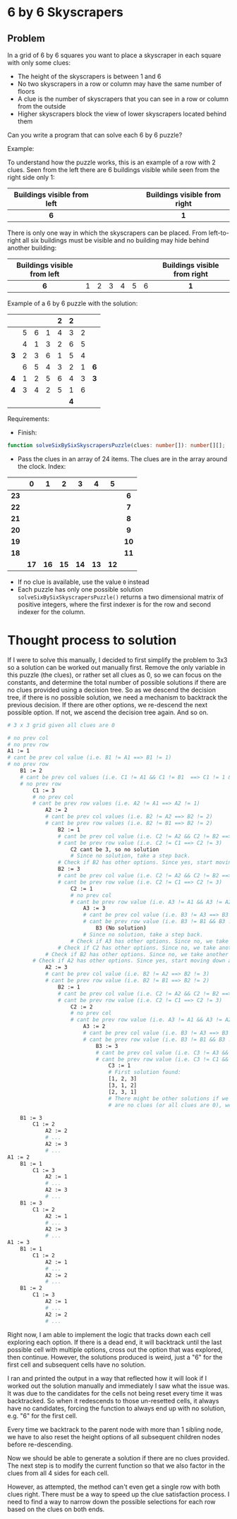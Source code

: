 # 6 by 6 Skyscrapers

## Problem

In a grid of 6 by 6 squares you want to place a skyscraper in each square with only some clues:

- The height of the skyscrapers is between 1 and 6
- No two skyscrapers in a row or column may have the same number of floors
- A clue is the number of skyscrapers that you can see in a row or column from the outside
- Higher skyscrapers block the view of lower skyscrapers located behind them

Can you write a program that can solve each 6 by 6 puzzle?

Example:

To understand how the puzzle works, this is an example of a row with 2 clues. Seen from the left there are 6 buildings visible while seen from the right side only 1:

| Buildings visible from left |     |     |     |     |     |     | Buildings visible from right |
| :-------------------------: | :-: | :-: | :-: | :-: | :-: | :-: | :--------------------------: |
|            **6**            |     |     |     |     |     |     |            **1**             |

There is only one way in which the skyscrapers can be placed. From left-to-right all six buildings must be visible and no building may hide behind another building:

| Buildings visible from left |     |     |     |     |     |     | Buildings visible from right |
| :-------------------------: | :-: | :-: | :-: | :-: | :-: | :-: | :--------------------------: |
|            **6**            |  1  |  2  |  3  |  4  |  5  |  6  |            **1**             |

Example of a 6 by 6 puzzle with the solution:

|       |     |     |     |  2  |   2   |     |       |
| :---: | :-: | :-: | :-: | :-: | :---: | :-: | :---: |
|       |  5  |  6  |  1  |  4  |   3   |  2  |       |
|       |  4  |  1  |  3  |  2  |   6   |  5  |       |
| **3** |  2  |  3  |  6  |  1  |   5   |  4  |       |
|       |  6  |  5  |  4  |  3  |   2   |  1  | **6** |
| **4** |  1  |  2  |  5  |  6  |   4   |  3  | **3** |
| **4** |  3  |  4  |  2  |  5  |   1   |  6  |       |
|       |     |     |     |     | **4** |     |       |

Requirements:

- Finish:

```ts
function solveSixBySixSkyscrapersPuzzle(clues: number[]): number[][];
```

- Pass the clues in an array of 24 items. The clues are in the array around the clock. Index:

|        |   0    |   1    |   2    |   3    |   4    |   5    |        |
| :----: | :----: | :----: | :----: | :----: | :----: | :----: | :----: |
| **23** |        |        |        |        |        |        | **6**  |
| **22** |        |        |        |        |        |        | **7**  |
| **21** |        |        |        |        |        |        | **8**  |
| **20** |        |        |        |        |        |        | **9**  |
| **19** |        |        |        |        |        |        | **10** |
| **18** |        |        |        |        |        |        | **11** |
|        | **17** | **16** | **15** | **14** | **13** | **12** |        |

- If no clue is available, use the value `0` instead
- Each puzzle has only one possible solution `solveSixBySixSkyscrapersPuzzle()` returns a two dimensional matrix of positive integers, where the first indexer is for the row and second indexer for the column.

# Thought process to solution

If I were to solve this manually, I decided to first simplify the problem to 3x3 so a solution can be worked out manually first. Remove the only variable in this puzzle (the clues), or rather set all clues as 0, so we can focus on the constants, and determine the total number of possible solutions if there are no clues provided using a decision tree.
So as we descend the decision tree, if there is no possible solution, we need a mechanism to backtrack the previous decision. If there are other options, we re-descend the next possible option. If not, we ascend the decision tree again. And so on.

```bash
# 3 x 3 grid given all clues are 0

# no prev col
# no prev row
A1 := 1
# cant be prev col value (i.e. B1 != A1 ==> B1 != 1)
# no prev row
    B1 := 2
    # cant be prev col values (i.e. C1 != A1 && C1 != B1  ==> C1 != 1 && C1 != 2)
    # no prev row
        C1 := 3
        # no prev col
        # cant be prev row values (i.e. A2 != A1 ==> A2 != 1)
            A2 := 2
            # cant be prev col values (i.e. B2 != A2 ==> B2 != 2)
            # cant be prev row values (i.e. B2 != B1 ==> B2 != 2)
                B2 := 1
                # cant be prev col value (i.e. C2 != A2 && C2 != B2 ==> C2 != 2 && C2 != 1)
                # cant be prev row value (i.e. C2 != C1 ==> C2 != 3)
                    C2 cant be 3, so no solution
                    # Since no solution, take a step back.
                # Check if B2 has other options. Since yes, start moving down again.
                B2 := 3
                # cant be prev col value (i.e. C2 != A2 && C2 != B2 ==> C2 != 2 && C2 != 3)
                # cant be prev row value (i.e. C2 != C1 ==> C2 != 3)
                    C2 := 1
                    # no prev col
                    # cant be prev row value (i.e. A3 != A1 && A3 != A2 ==> A3 != 1 && A3 != 2)
                        A3 := 3
                        # cant be prev col value (i.e. B3 != A3 ==> B3 != 3)
                        # cant be prev row value (i.e. B3 != B1 && B3 != B2 ==> B3 != 2 && B3 != 1)
                            B3 (No solution)
                        # Since no solution, take a step back.
                    # Check if A3 has other options. Since no, we take another step back.
                # Check if C2 has other options. Since no, we take another step back.
            # Check if B2 has other options. Since no, we take another step back.
        # Check if A2 has other options. Since yes, start moving down again.
            A2 := 3
            # cant be prev col value (i.e. B2 != A2 ==> B2 != 3)
            # cant be prev row value (i.e. B2 != B1 ==> B2 != 2)
                B2 := 1
                # cant be prev col value (i.e. C2 != A2 && C2 != B2 ==> C2 != 3 && C2 != 1)
                # cant be prev row value (i.e. C2 != C1 ==> C2 != 3)
                    C2 := 2
                    # no prev col
                    # cant be prev row value (i.e. A3 != A1 && A3 != A2 ==> A3 != 1 && A3 != 3)
                        A3 := 2
                        # cant be prev col value (i.e. B3 != A3 ==> B3 != 2)
                        # cant be prev row value (i.e. B3 != B1 && B3 != B2 ==> B3 != 2 && B3 != 1)
                            B3 := 3
                            # cant be prev col value (i.e. C3 != A3 && C3 != B3 ==> C3 != 2 && C3 != 3)
                            # cant be prev row value (i.e. C3 != C1 && C3 != C2 ==> C3 != 3 && C3 != 2)
                                C3 := 1
                                # First solution found:
                                [1, 2, 3]
                                [3, 1, 2]
                                [2, 3, 1]
                                # There might be other solutions if we solve the other branches, but since there
                                # are no clues (or all clues are 0), we take this first solution as the answer

    B1 := 3
        C1 := 2
            A2 := 2
            # ...
            A2 := 3
            # ...
A1 := 2
    B1 := 1
        C1 := 3
            A2 := 1
            # ...
            A2 := 3
            # ...
    B1 := 3
        C1 := 2
            A2 := 1
            # ...
            A2 := 3
            # ...
A1 := 3
    B1 := 1
        C1 := 2
            A2 := 1
            # ...
            A2 := 2
            # ...
    B1 := 2
        C1 := 3
            A2 := 1
            # ...
            A2 := 2
            # ...

```

Right now, I am able to implement the logic that tracks down each cell exploring each option. If there is a dead end, it will backtrack until the last possible cell with multiple options, cross out the option that was explored, then continue. However, the solutions produced is weird, just a "6" for the first cell and subsequent cells have no solution.

I ran and printed the output in a way that reflected how it will look if I worked out the solution manually and immediately I saw what the issue was. It was due to the candidates for the cells not being reset every time it was backtracked. So when it redescends to those un-resetted cells, it always have no candidates, forcing the function to always end up with no solution, e.g. "6" for the first cell.

Every time we backtrack to the parent node with more than 1 sibling node, we have to also reset the height options of all subsequent children nodes before re-descending.

Now we should be able to generate a solution if there are no clues provided. The next step is to modify the current function so that we also factor in the clues from all 4 sides for each cell.

However, as attempted, the method can't even get a single row with both clues right. There must be a way to speed up the clue satisfaction process. I need to find a way to narrow down the possible selections for each row based on the clues on both ends.
